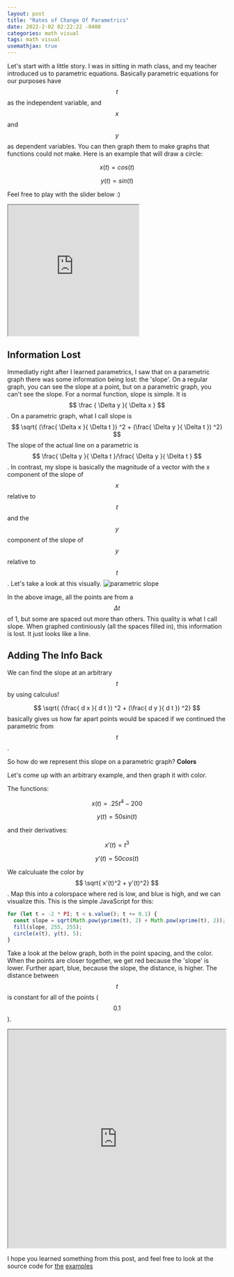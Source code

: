 ```yaml
---
layout: post
title: "Rates of Change Of Parametrics"
date: 2022-2-02 02:22:22 -0400
categories: math visual
tags: math visual
usemathjax: true
---
```


Let's start with a little story. I was in sitting in math class, and my teacher introduced us to parametric equations. Basically parametric equations for our purposes have $$ t $$ as the independent variable, and $$ x $$ and $$ y $$ as dependent variables. You can then graph them to make graphs that functions could not make. Here is an example that will draw a circle:

$$ x(t) = cos(t) $$ 

$$ y(t) = sin(t) $$

Feel free to play with the slider below :)

<iframe height="300" src="https://editor.p5js.org/g-w1/full/XJKtJ3P_e"></iframe>

## Information Lost

Immediatly right after I learned parametrics, I saw that on a parametric graph there was some information being lost: the 'slope'.
On a regular graph, you can see the slope at a point, but on a parametric graph, you can't see the slope. For a normal function, slope is simple. It is $$ \frac { \Delta y }{ \Delta x } $$. On a parametric graph, what I call slope is $$ \sqrt{ (\frac{ \Delta x }{ \Delta t }) ^2 + (\frac{ \Delta y }{ \Delta t }) ^2} $$ The slope of the actual line on a parametric is $$ \frac{ \Delta y }{ \Delta t }/\frac{ \Delta y }{ \Delta t } $$. In contrast, my slope is basically the magnitude of a vector with the x component of the slope of $$ x $$ relative to $$ t $$ and the $$ y $$ component of the slope of $$ y $$ relative to $$ t $$. Let's take a look at this visually.
![parametric slope](/blog/assets/para-slope.png)

In the above image, all the points are from a $$ \Delta t $$ of 1, but some are spaced out more than others. This quality is what I call slope. When graphed continiously (all the spaces filled in), this information is lost. It just looks like a line.

## Adding The Info Back

We can find the slope at an arbitrary $$ t $$ by using calculus! 

$$ \sqrt{ (\frac{ d x }{ d t }) ^2 + (\frac{ d y }{ d t }) ^2} $$ basically gives us how far apart points would be spaced if we continued the parametric from $$ t $$.

So how do we represent this slope on a parametric graph? **Colors**

Let's come up with an arbitrary example, and then graph it with color.

The functions:

$$ x(t) = .25t^4 - 200 $$

$$ y(t) = 50sin(t) $$

and their derivatives:

$$ x'(t) = t^3 $$

$$ y'(t) = 50cos(t) $$

We calculuate the color by $$ \sqrt{ x'(t)^2 + y'(t)^2} $$. Map this into a colorspace where red is low, and blue is high, and we can visualize this.
This is the simple JavaScript for this:
```js
for (let t = -2 * PI; t < s.value(); t += 0.1) {
  const slope = sqrt(Math.pow(yprime(t), 2) + Math.pow(xprime(t), 2));
  fill(slope, 255, 255);
  circle(x(t), y(t), 5);
}
```

Take a look at the below graph, both in the point spacing, and the color. When the points are closer together, we get red because the 'slope' is lower. Further apart, blue, because the slope, the distance, is higher. The distance between $$ t $$ is constant for all of the points ($$ 0.1 $$).


<iframe width="500" height="500" src="https://editor.p5js.org/g-w1/full/dtphzanzC"></iframe>

I hope you learned something from this post, and feel free to look at the source code for [the](https://editor.p5js.org/g-w1/sketches/XJKtJ3P_e) [examples](https://editor.p5js.org/g-w1/sketches/dtphzanzC)
